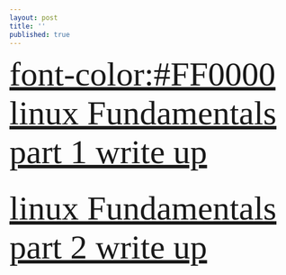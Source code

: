 ```yaml
---
layout: post
title: ''
published: true
---
```

  <span style="font-family:Papyrus; font-size:60px;"> <font-color:#FF0000>  [linux Fundamentals part 1 write up](<https://yehyazakareya.github.io/linux>) <font/> </span> <br/><br/>



  
 <span style="font-family:Papyrus; color:red; font-size:60px;">   [linux Fundamentals part 2 write up](https://yehyazakareya.github.io/linux2) </span>

